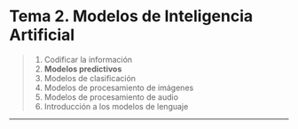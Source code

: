 # Tema 2. Modelos de Inteligencia Artificial

> 1. Codificar la información
> 2. **Modelos predictivos**
> 3. Modelos de clasificación
> 4. Modelos de procesamiento de imágenes
> 5. Modelos de procesamiento de audio
> 6. Introducción a los modelos de lenguaje
---

